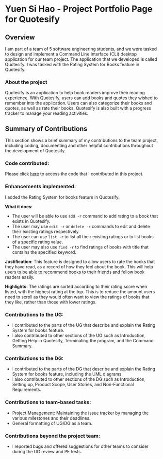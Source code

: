 # Yuen Si Hao - Project Portfolio Page for Quotesify

## Overview
I am part of a team of 5 software engineering students, and we were tasked to design and implement a
Command Line Interface (CLI) desktop application for our team project. The application that we developed
is called Quotesify. I was tasked with the Rating System for Books feature in Quotesify.

### About the project
Quotesify is an application to help book readers improve their reading experience. With Quotesify,
users can add books and quotes they wished to remember into the application. Users can also categorize their books and
quotes, as well as rate their books. Quotesify is also built with a progress tracker to manage your reading activities.

## Summary of Contributions
This section shows a brief summary of my contributions to the team project, including coding, documenting
and other helpful contributions throughout the development of Quotesify.

### Code contributed:
Please click [here](https://nus-cs2113-ay2021s1.github.io/tp-dashboard/#breakdown=true&search=yuen-sihao&sort=groupTitle&sortWithin=title&since=2020-09-27&timeframe=commit&mergegroup=&groupSelect=groupByRepos&checkedFileTypes=docs~functional-code~test-code~other&tabOpen=true&tabType=authorship&tabAuthor=yuen-sihao&tabRepo=AY2021S1-CS2113T-T09-3%2Ftp%5Bmaster%5D&authorshipIsMergeGroup=false&authorshipFileTypes=docs~functional-code~test-code~other) to access the code that I contributed in this project.

### Enhancements implemented:
I added the Rating System for books feature in Quotesify.

**What it does:**
* The user will be able to use `add -r` command to add rating to a book that exists in Quotesify.
* The user may use `edit -r` or `delete -r` commands to edit and delete their existing ratings respectively.
* The user can use `list -r` to list all their existing ratings or to list books of a specific rating value.
* The user may also use `find -r` to find ratings of books with title that contains the specified keyword.

**Justification:**
This feature is designed to allow users to rate the books that they have read, as a record of how they feel
about the book. This will help users to be able to recommend books to their friends and fellow book readers easily.

**Highlights:**
The ratings are sorted according to their rating score when listed, with the highest rating at the top.
This is to reduce the amount users need to scroll as they would often want to view the ratings of books
that they like, rather than those with lower ratings.

### Contributions to the UG:
* I contributed to the parts of the UG that describe and explain the Rating System for books feature.
* I also contributed to other sections of the UG such as Introduction, Getting Help in Quotesify,
Terminating the program, and the Command Summary.

### Contributions to the DG:
* I contributed to the parts of the DG that describe and explain the Rating System for books feature,
including the UML diagrams.
* I also contributed to other sections of the DG such as Introduction, Setting up, Product Scope,
User Stories, and Non-Functional Requirements.

### Contributions to team-based tasks:
* Project Management: Maintaining the issue tracker by managing the various milestones and their deadlines.
* General formatting of UG/DG as a team.

### Contributions beyond the project team:
* I reported bugs and offered suggestions for other teams to consider during the DG review and PE tests.
